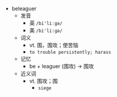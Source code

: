 - beleaguer
  - 发音
    - 英 `/bi'liːgə/`
    - 美 `/bi'li:ɡə/`
  - 词义
    - vt. 围，围攻；使苦恼
    - `to trouble persistently; harass `
  - 记忆
    - be + leaguer (围攻) → 围攻
  - 近义词
    - vt. 围攻；围
      - `siege`
